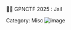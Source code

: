 🕵️‍♂️ GPNCTF 2025 : Jail

Category: Misc
![image](https://github.com/user-attachments/assets/56500261-7526-4c4c-afc7-7b1455751eab)

